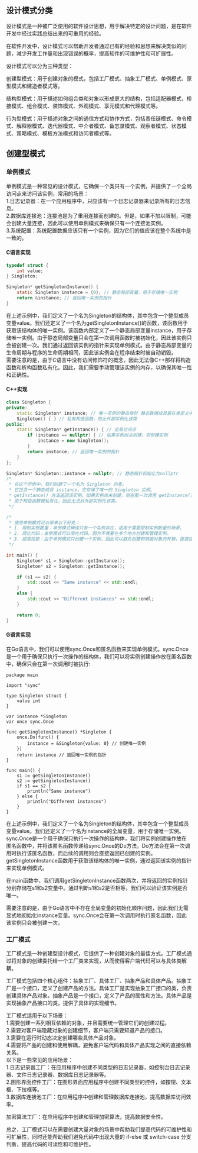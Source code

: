## 设计模式分类
设计模式是一种被广泛使用的软件设计思想，用于解决特定的设计问题，是在软件开发中经过实践总结出来的可重用的经验。   

在软件开发中，设计模式可以帮助开发者通过已有的经验和思想来解决类似的问题，减少开发工作量和出现错误的概率，提高软件的可维护性和可扩展性。  

设计模式可以分为三种类型：  

创建型模式：用于创建对象的模式，包括工厂模式、抽象工厂模式、单例模式、原型模式和建造者模式等。  

结构型模式：用于描述如何组合类和对象以形成更大的结构，包括适配器模式、桥接模式、组合模式、装饰模式、外观模式、享元模式和代理模式等。  

行为型模式：用于描述对象之间的通信方式和协作方式，包括责任链模式、命令模式、解释器模式、迭代器模式、中介者模式、备忘录模式、观察者模式、状态模式、策略模式、模板方法模式和访问者模式等。
## 创建型模式
### 单例模式
单例模式是一种常见的设计模式，它确保一个类只有一个实例，并提供了一个全局访问点来访问该实例，常用的场景：  
1.日志记录器：在一个应用程序中，只应该有一个日志记录器来记录所有的日志信息。  
2.数据库连接池：连接池是为了重用连接而创建的。但是，如果不加以限制，可能会创建大量连接，因此可以使用单例模式来确保只有一个连接池实例。  
3.系统配置：系统配置数据应该只有一个实例，因为它们的值应该在整个系统中是一致的。  
#### C语言实现
``` c
typedef struct {
    int value;
} Singleton;

Singleton* getSingletonInstance() {
    static Singleton instance = {0}; // 静态局部变量，用于存储唯一实例
    return &instance; // 返回唯一实例的指针
}
```
在上述示例中，我们定义了一个名为Singleton的结构体，其中包含一个整型成员变量value。我们还定义了一个名为getSingletonInstance()的函数，该函数用于获取该结构体的唯一实例。该函数内部定义了一个静态局部变量instance，用于存储唯一实例。由于静态局部变量只会在第一次调用函数时被初始化，因此该实例只会被创建一次。我们通过返回该实例的指针来实现单例模式。由于静态局部变量的生命周期与程序的生命周期相同，因此该实例会在程序结束时被自动销毁。  
需要注意的是，由于C语言中没有访问修饰符的概念，因此无法像C++那样将构造函数和析构函数私有化。因此，我们需要手动管理该实例的内存，以确保其唯一性和正确性。

#### C++实现
``` c++
class Singleton {
private:
    static Singleton* instance; // 唯一实例的静态指针 静态数据成员是在类定义中声明，在类外定义并初始化的
    Singleton() { } // 私有构造函数，防止外部实例化该类
public:
    static Singleton* getInstance() { // 全局访问点
        if (instance == nullptr) { // 如果实例尚未创建，则创建实例
            instance = new Singleton();
        }
        return instance; // 返回唯一实例的指针
    }
};

Singleton* Singleton::instance = nullptr; // 静态指针初始化为nullptr
/*
 * 在这个示例中，我们创建了一个名为 Singleton 的类，
 * 它包含一个静态成员 instance，它存储了唯一的 Singleton 实例。
 * getInstance() 方法返回该实例。如果实例尚未创建，则在第一次调用 getInstance() 方法时创建它。
 * 由于构造函数被私有化，因此无法从外部实例化该类。
 */

/*
 * 使用单例模式可以带来以下好处：
 * 1. 限制实例数量：单例模式确保只有一个实例存在，适用于需要限制实例数量的场景。
 * 2. 简化代码：单例模式可以简化代码，因为不需要在多个地方创建和管理实例。
 * 3. 提高性能：由于单例模式只创建一个实例，因此可以避免创建和销毁对象的开销，提高性能。
 */

int main() {
    Singleton* s1 = Singleton::getInstance();
    Singleton* s2 = Singleton::getInstance();

    if (s1 == s2) {
        std::cout << "Same instance" << std::endl;
    }
    else {
        std::cout << "Different instances" << std::endl;
    }

    return 0;
}

```

#### G语言实现
在Go语言中，我们可以使用sync.Once和匿名函数来实现单例模式。sync.Once是一个用于确保只执行一次操作的结构体，我们可以将实例创建操作放在匿名函数中，确保只会在第一次调用时被执行:  
``` golang
package main

import "sync"

type Singleton struct {
    value int
}

var instance *Singleton
var once sync.Once

func getSingletonInstance() *Singleton {
    once.Do(func() {
        instance = &Singleton{value: 0} // 创建唯一实例
    })
    return instance // 返回唯一实例的指针
}

func main() {
    s1 := getSingletonInstance()
    s2 := getSingletonInstance()
    if s1 == s2 {
        println("Same instance")
    } else {
        println("Different instances")
    }
}

```
在上述示例中，我们定义了一个名为Singleton的结构体，其中包含一个整型成员变量value。我们还定义了一个名为instance的全局变量，用于存储唯一实例。sync.Once是一个用于确保只执行一次操作的结构体，我们将实例创建操作放在匿名函数中，并将该匿名函数传递给sync.Once的Do方法。Do方法会在第一次调用时执行该匿名函数，而后续的调用则会直接返回已创建的实例。getSingletonInstance函数用于获取该结构体的唯一实例，通过返回该实例的指针来实现单例模式。  

在main函数中，我们调用getSingletonInstance函数两次，并将返回的实例指针分别存储在s1和s2变量中。通过判断s1和s2是否相等，我们可以验证该实例是否唯一。  

需要注意的是，由于Go语言中不存在全局变量的初始化顺序问题，因此我们无需显式地初始化instance变量。sync.Once会在第一次调用时执行匿名函数，因此该实例只会被创建一次。  

### 工厂模式
工厂模式是一种创建型设计模式，它提供了一种创建对象的最佳方式。工厂模式通过将对象的创建委托给一个工厂类来实现，从而使得客户端代码可以与具体类解耦。  

工厂模式包括四个核心组件：抽象工厂、具体工厂、抽象产品和具体产品。抽象工厂是一个接口，定义了创建产品的方法。具体工厂是实现抽象工厂接口的类，负责创建具体产品对象。抽象产品是一个接口，定义了产品的属性和方法。具体产品是实现抽象产品接口的类，提供了具体的实现细节。  

工厂模式适用于以下场景：  
1.需要创建一系列相互依赖的对象，并且需要统一管理它们的创建过程。  
2.需要对客户端隐藏对象的创建细节，客户端只需要知道产品的接口。  
3.需要在运行时动态决定创建哪些具体产品对象。  
4.需要将产品的创建和使用解耦，避免客户端代码和具体产品实现之间的直接依赖关系。  
以下是一些常见的应用场景：  
1.日志记录器工厂：在应用程序中创建不同类型的日志记录器，如控制台日志记录器、文件日志记录器、数据库日志记录器等。  
2.图形界面控件工厂：在图形界面应用程序中创建不同类型的控件，如按钮、文本框、下拉框等。  
3.数据库连接池工厂：在应用程序中创建和管理数据库连接池，提高数据库访问效率。  

加密算法工厂：在应用程序中创建和管理加密算法，提高数据安全性。

总之，工厂模式可以在需要创建大量对象的场景中帮助我们提高代码的可维护性和可扩展性，同时还能帮助我们避免代码中出现大量的 if-else 或 switch-case 分支判断，提高代码的可读性和可维护性。
